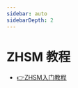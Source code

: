 ```yaml
---
sidebar: auto
sidebarDepth: 2
---
```


# ZHSM 教程




- [👉ZHSM入门教程](/initwithmarkdown/ypsx/index.md)

